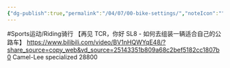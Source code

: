 ```yaml
---
{"dg-publish":true,"permalink":"/04/07/00-bike-settings/","noteIcon":"","created":"2025-03-12T22:59","updated":"2025-07-01T20:59"}
---
```


#Sports运动/Riding骑行 
【再见 TCR，你好 SL8 - 如何去组装一辆适合自己的公路车】 https://www.bilibili.com/video/BV1nHQWYqE48/?share_source=copy_web&vd_source=25143351b809a68c2bef5182cc1807b0
Camel-Lee specialized 28800